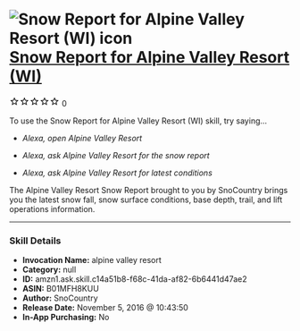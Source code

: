 # &nbsp;<img src="skill_icon" alt="Snow Report for Alpine Valley Resort (WI) icon" width="36"> [Snow Report for Alpine Valley Resort (WI)](http://alexa.amazon.com/#skills/amzn1.ask.skill.c14a51b8-f68c-41da-af82-6b6441d47ae2)
![0 stars](../../images/ic_star_border_black_18dp_1x.png)![0 stars](../../images/ic_star_border_black_18dp_1x.png)![0 stars](../../images/ic_star_border_black_18dp_1x.png)![0 stars](../../images/ic_star_border_black_18dp_1x.png)![0 stars](../../images/ic_star_border_black_18dp_1x.png) 0

To use the Snow Report for Alpine Valley Resort (WI) skill, try saying...

* *Alexa, open Alpine Valley Resort*

* *Alexa, ask Alpine Valley Resort for the snow report*

* *Alexa, ask Alpine Valley Resort for latest conditions*

The Alpine Valley Resort Snow Report brought to you by SnoCountry brings you the latest snow fall, snow surface conditions,  base depth, trail, and lift operations information.

***

### Skill Details

* **Invocation Name:** alpine valley resort
* **Category:** null
* **ID:** amzn1.ask.skill.c14a51b8-f68c-41da-af82-6b6441d47ae2
* **ASIN:** B01MFH8KUU
* **Author:** SnoCountry
* **Release Date:** November 5, 2016 @ 10:43:50
* **In-App Purchasing:** No
